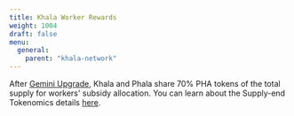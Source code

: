 ```yaml
---
title: Khala Worker Rewards
weight: 1004
draft: false
menu:
  general:
    parent: "khala-network"
---
```


After [Gemini Upgrade](https://khala.subsquare.io/democracy/referendum/27), Khala and Phala share 70% PHA tokens of the total supply for workers' subsidy allocation. You can learn about the Supply-end Tokenomics details [here](/en-us/general/phala-network/tokenomics/).

